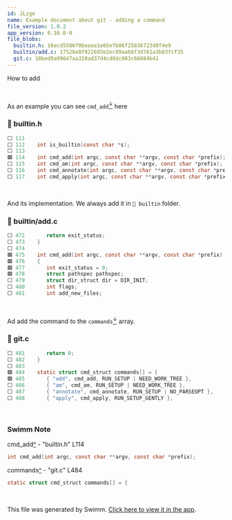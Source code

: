 ```yaml
---
id: JLzge
name: Example document about git - adding a command
file_version: 1.0.2
app_version: 0.10.0-0
file_blobs:
  builtin.h: 16ecd5586f0beeae1e65efb06f25836723d8f4e9
  builtin/add.c: 17528e8f922693e2ec99aa66f3d761a3b83fcf35
  git.c: 18bed9a99647aa310ad37d4cd8dc683c66084b41
---
```


How to add

<br/>

As an example you can see `cmd_add`[<sup id="Olher">↓</sup>](#f-Olher) here
<!-- NOTE-swimm-snippet: the lines below link your snippet to Swimm -->
### 📄 builtin.h
```c
⬜ 111    
⬜ 112    int is_builtin(const char *s);
⬜ 113    
🟩 114    int cmd_add(int argc, const char **argv, const char *prefix);
⬜ 115    int cmd_am(int argc, const char **argv, const char *prefix);
⬜ 116    int cmd_annotate(int argc, const char **argv, const char *prefix);
⬜ 117    int cmd_apply(int argc, const char **argv, const char *prefix);
```

<br/>

And its implementation. We always add it in `📄 builtin` folder.
<!-- NOTE-swimm-snippet: the lines below link your snippet to Swimm -->
### 📄 builtin/add.c
```c
⬜ 472    	return exit_status;
⬜ 473    }
⬜ 474    
🟩 475    int cmd_add(int argc, const char **argv, const char *prefix)
🟩 476    {
🟩 477    	int exit_status = 0;
🟩 478    	struct pathspec pathspec;
⬜ 479    	struct dir_struct dir = DIR_INIT;
⬜ 480    	int flags;
⬜ 481    	int add_new_files;
```

<br/>

Ad add the command to the `commands`[<sup id="ZAY7QK">↓</sup>](#f-ZAY7QK) array.
<!-- NOTE-swimm-snippet: the lines below link your snippet to Swimm -->
### 📄 git.c
```c
⬜ 481    	return 0;
⬜ 482    }
⬜ 483    
🟩 484    static struct cmd_struct commands[] = {
🟩 485    	{ "add", cmd_add, RUN_SETUP | NEED_WORK_TREE },
⬜ 486    	{ "am", cmd_am, RUN_SETUP | NEED_WORK_TREE },
⬜ 487    	{ "annotate", cmd_annotate, RUN_SETUP | NO_PARSEOPT },
⬜ 488    	{ "apply", cmd_apply, RUN_SETUP_GENTLY },
```

<br/>

<!-- THIS IS AN AUTOGENERATED SECTION. DO NOT EDIT THIS SECTION DIRECTLY -->
### Swimm Note

<span id="f-Olher">cmd_add</span>[^](#Olher) - "builtin.h" L114
```c
int cmd_add(int argc, const char **argv, const char *prefix);
```

<span id="f-ZAY7QK">commands</span>[^](#ZAY7QK) - "git.c" L484
```c
static struct cmd_struct commands[] = {
```

<br/>

This file was generated by Swimm. [Click here to view it in the app](http://localhost:5000/repos/Z2l0aHViJTNBJTNBZ2l0LXNyYy1wbGF5Z3JvdW5kJTNBJTNBT21lclJvc2VuYmF1bQ==/docs/JLzge).